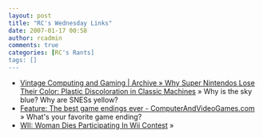 ```yaml
---
layout: post
title: "RC's Wednesday Links"
date: 2007-01-17 00:58
author: rcadmin
comments: true
categories: [RC's Rants]
tags: []
---
```

<ul>
<li><a href="http://www.vintagecomputing.com/index.php/archives/189" title="Vintage Computing and Gaming | Archive &raquo; Why Super Nintendos Lose Their Color: Plastic Discoloration in Classic Machines">Vintage Computing and Gaming | Archive &raquo; Why Super Nintendos Lose Their Color: Plastic Discoloration in Classic Machines</a> &raquo; Why is the sky blue? Why are SNESs yellow?</li>
<li><a href="http://www.computerandvideogames.com/article.php?id=155203?cid=OTC-RSS&amp;attr=CVG-General-RSS" title="Feature: The best game endings ever - ComputerAndVideoGames.com">Feature: The best game endings ever - ComputerAndVideoGames.com</a> &raquo; What's your favorite game ending?</li>
<li><a href="http://kotaku.com/gaming/wii/woman-dies-participating-in-wii-contest-228621.php" title="WII: Woman Dies Participating In Wii Contest">WII: Woman Dies Participating In Wii Contest</a> &raquo; </li>
</ul>

